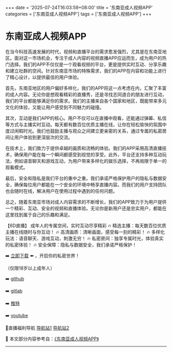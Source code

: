 +++
date = '2025-07-24T16:03:59+08:00'
title = '东南亚成人视频APP'
categories = ['东南亚成人视频APP']
tags = ['东南亚成人视频APP']
+++

# 东南亚成人视频APP

在当今科技高速发展的时代，视频和直播平台的需求愈发强烈，尤其是在东南亚地区。面对这一市场机会，专注于成人内容的视频直播APP应运而生，成为用户的热门选择。我们的APP不仅仅是一个观看视频的平台，更是提供实时互动、分享乐趣和建立社群的空间。针对东南亚市场的特殊需求，我们的APP在内容和功能上进行了精心设计，以提供最佳的用户体验。

首先，东南亚地区的用户偏好多样化，我们的APP将这一点考虑在内，汇聚了丰富的成人内容。无论你是想观看精彩的直播秀，还是寻找志同道合的朋友进行互动，我们的平台都能够满足你的需求。我们的主播来自各个国家和地区，既能带来多元文化的体验，又能让用户感受到不同魅力的碰撞。

其次，互动是我们APP的核心。用户不仅可以在直播中观看，还能通过弹幕、私信等方式与主播实时互动。每天都有数百位优质主播在线，让你在轻松愉快的氛围中度过闲暇时光。我们也鼓励主播与观众之间建立更亲密的关系，通过专属的私密房间让用户体验到更深层次的交流。

在技术上，我们致力于提供卓越的画质和流畅的体验。我们的APP采用高清直播技术，确保用户能在每一个瞬间都感受到视觉的享受。此外，平台还支持多种互动玩法，例如语音聊天和游戏互动，为用户带来多样化的娱乐选择，不再局限于单一的观看模式。

最后，安全和隐私是我们平台的重中之重。我们承诺严格保护用户的隐私与数据安全，确保每位用户都能在一个安全的环境中畅享直播内容。而我们的用户支持团队也会随时在线，解决用户在使用过程中遇到的任何问题。

总之，随着东南亚市场对成人内容需求的不断增长，我们的APP致力于为用户提供一个精彩、互动、安全的视频和直播体验。无论你是新用户还是忠实用户，都能在这里找到属于自己的乐趣和满足。

【6D直播】
成年人的专属空间，实时互动尽享精彩
🔥 精选主播：每天数百位优质主播在线随时与你互动！
🔥 高清画质：清晰画面，感受每一刻的精彩！
🔥 多样化玩法：语音聊天、游戏互动，刺激无穷！
🔥 私密房间：独享专属时光，体验真实的私密体验！
🔥 安全保障：隐私与数据安全，我们承诺严格保护！

➡️ [立即下载](https://down123.s3.ap-east-1.amazonaws.com/down/down.html?channelCode=blog) ⬅️ ，开启你的私密世界！

（仅限18岁以上成年人）

➡️ [github](https://aldult-live.github.io/)

➡️ [gitlab](https://seo-09598d.gitlab.io/)

➡️ [推特](https://x.com/wegame33)

➡️ [youtube](https://www.youtube.com/@6Dlive)

🔞直播福利导航  [导航站1](https://webstack-86085a.gitlab.io/) [导航站2](https://onlygit123-2.github.io/)


📘 本文部分内容参考自：[《东南亚成人视频APP》](https://github.com/wsdh25/wsdh)

---
